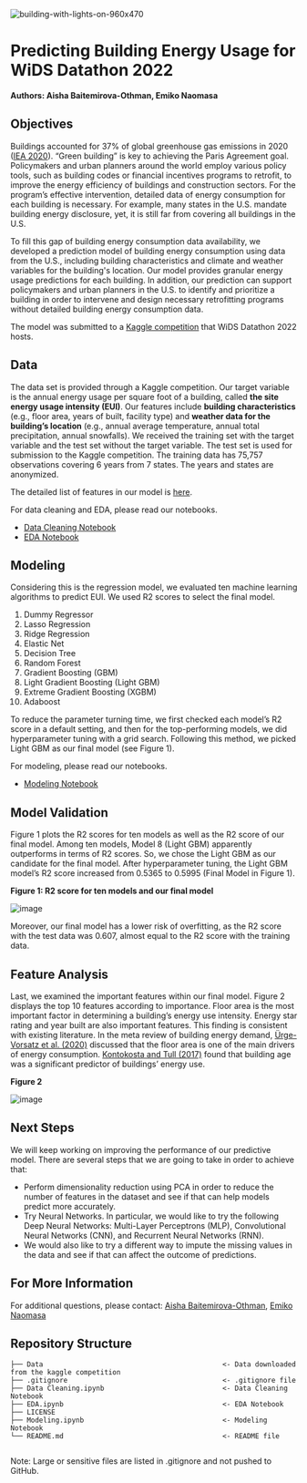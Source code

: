![building-with-lights-on-960x470](https://user-images.githubusercontent.com/92397144/155853109-d460d7b1-c9ea-4e1d-9a30-8667969b1955.jpg)

# Predicting Building Energy Usage for WiDS Datathon 2022
**Authors: Aisha Baitemirova-Othman, Emiko Naomasa**

## Objectives
Buildings accounted for 37% of global greenhouse gas emissions in 2020 ([IEA 2020](https://www.iea.org/reports/tracking-buildings-2021)). “Green building” is key to achieving the Paris Agreement goal. Policymakers and urban planners around the world employ various policy tools, such as building codes or financial incentives programs to retrofit, to improve the energy efficiency of buildings and construction sectors. For the program’s effective intervention, detailed data of energy consumption for each building is necessary. For example, many states in the U.S. mandate building energy disclosure, yet, it is still far from covering all buildings in the U.S. 

To fill this gap of building energy consumption data availability, we developed a prediction model of building energy consumption using data from the U.S., including building characteristics and climate and weather variables for the building's location. Our model provides granular energy usage predictions for each building. In addition, our prediction can support policymakers and urban planners in the U.S. to identify and prioritize a building in order to intervene and design necessary retrofitting programs without detailed building energy consumption data.

The model was submitted to a [Kaggle competition](https://www.kaggle.com/c/widsdatathon2022/overview/description) that WiDS Datathon 2022 hosts. 

## Data
The data set is provided through a Kaggle competition. Our target variable is the annual energy usage per square foot of a building, called **the site energy usage intensity (EUI)**. Our features include **building characteristics** (e.g., floor area, years of built, facility type) and **weather data for the building’s location** (e.g., annual average temperature, annual total precipitation, annual snowfalls). We received the training set with the target variable and the test set without the target variable. The test set is used for submission to the Kaggle competition. The training data has 75,757 observations covering 6 years from 7 states. The years and states are anonymized. 

The detailed list of features in our model is [here](https://www.kaggle.com/c/widsdatathon2022/data). 

For data cleaning and EDA, please read our notebooks.
- [Data Cleaning Notebook](https://github.com/eminaomasa/energy_usage_prediction/blob/main/DataCleaning.ipynb)
- [EDA Notebook](https://github.com/eminaomasa/energy_usage_prediction/blob/main/EDA.ipynb)

## Modeling
Considering this is the regression model, we evaluated ten machine learning algorithms to predict EUI. We used R2 scores to select the final model. 

1.	Dummy Regressor 
2.	Lasso Regression
3.	Ridge Regression
4.	Elastic Net
5.	Decision Tree 
6.	Random Forest
7.	Gradient Boosting (GBM)
8.	Light Gradient Boosting (Light GBM)
9.	Extreme Gradient Boosting (XGBM)
10.	Adaboost

To reduce the parameter turning time, we first checked each model’s R2 score in a default setting, and then for the top-performing models, we did hyperparameter tuning with a grid search. Following this method, we picked Light GBM as our final model (see Figure 1).  

For modeling, please read our notebooks.
- [Modeling Notebook](https://github.com/eminaomasa/energy_usage_prediction/blob/main/Modeling.ipynb)

## Model Validation
Figure 1 plots the R2 scores for ten models as well as the R2 score of our final model. Among ten models, Model 8 (Light GBM) apparently outperforms in terms of R2 scores. So, we chose the Light GBM as our candidate for the final model. After hyperparameter tuning, the Light GBM model’s R2 score increased from 0.5365 to 0.5995 (Final Model in Figure 1).  

**Figure 1: R2 score for ten models and our final model**

![image](https://user-images.githubusercontent.com/38669459/155844696-3d330c6b-b413-4b18-b53f-93237a946f02.png)

Moreover, our final model has a lower risk of overfitting, as the R2 score with the test data was 0.607, almost equal to the R2 score with the training data.

## Feature Analysis
Last, we examined the important features within our final model. Figure 2 displays the top 10 features according to importance. Floor area is the most important factor in determining a building’s energy use intensity. Energy star rating and year built are also important features. This finding is consistent with existing literature. In the meta review of building energy demand, [Ürge-Vorsatz et al. (2020)](https://www.annualreviews.org/doi/pdf/10.1146/annurev-environ-012420-045843) discussed that the floor area is one of the main drivers of energy consumption. [Kontokosta and Tull (2017)](https://www.sciencedirect.com/science/article/abs/pii/S0306261917303835) found that building age was a significant predictor of buildings’ energy use. 

**Figure 2**

![image](https://user-images.githubusercontent.com/38669459/155844782-3b5e27d2-2553-4d14-ab8b-4c41d1b80b32.png)



## Next Steps

We will keep working on improving the performance of our predictive model. There are several steps that we are going to take in order to achieve that:
- Perform dimensionality reduction using PCA in order to reduce the number of features in the dataset and see if that can help models predict more accurately.
- Try Neural Networks. In particular, we would like to try the following Deep Neural Networks: Multi-Layer Perceptrons (MLP), Convolutional Neural Networks (CNN), and Recurrent Neural Networks (RNN).
- We would also like to try a different way to impute the missing values in the data and see if that can affect the outcome of predictions. 


## For More Information
For additional questions, please contact: [Aisha Baitemirova-Othman](https://www.linkedin.com/in/aishabaitemirovaothman/), [Emiko Naomasa](https://www.linkedin.com/in/emiko-naomasa-58782158/)

## Repository Structure

```
├── Data                                            <- Data downloaded from the kaggle competition
├── .gitignore                                      <- .gitignore file 
├── Data Cleaning.ipynb                             <- Data Cleaning Notebook
├── EDA.ipynb                                       <- EDA Notebook
├── LICENSE
├── Modeling.ipynb                                  <- Modeling Notebook
└── README.md                                       <- README file                                           
                           
```  
Note: Large or sensitive files are listed in .gitignore and not pushed to GitHub. 




